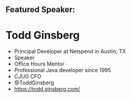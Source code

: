 ## Featured Speaker: 

# Todd Ginsberg
* Principal Developer at Netspend in Austin, TX
* Speaker
* Office Hours Mentor
* Professional Java developer since 1995
* CJUG CFO
* @ToddGinsberg
* https://todd.ginsberg.com/
